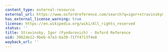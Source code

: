 ```yaml
---
content_type: external-resource
external_url: https://www.oxfordreference.com/search?q=igor+stravinsky&searchBtn=Search&isQuickSearch=true
has_external_license_warning: true
license: https://en.wikipedia.org/wiki/All_rights_reserved
status: ''
title: Stravinsky, Igor (Fyodorovich) - Oxford Reference
uid: 30b2de12-9beb-47a3-ba39-71ff4713f4e8
wayback_url: ''
---
```

